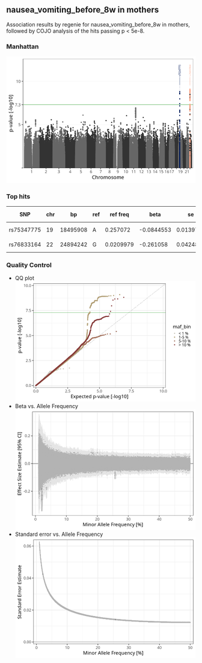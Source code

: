 ## nausea_vomiting_before_8w in mothers
Association results by regenie for nausea_vomiting_before_8w in mothers, followed by COJO analysis of the hits passing p < 5e-8.
### Manhattan
![](figures/pop_mothers_pheno_nausea_vomiting_before_8w_mh.png)
### Top hits
| SNP | chr | bp | ref | ref freq | beta | se | p | n | Ensembl | Phenoscanner | freq geno | b joint | b joint se | p joint | ld r |
| --- | --- | -- | --- | -------- | ---- | -- | - | - | ------- | ------------ | --------- | ------- | ---------- | ------- | ---- |
| rs75347775 | 19 | 18495908 | A | 0.257072 | -0.0844553 | 0.0139749 | 1.50941e-09 | 55932.1 | [GDF15](ensembl/rs75347775.md) | [[...]](phenoscanner/rs75347775.md) | 0.256208 | -0.0844553 | 0.0139793 | 1.52747e-09 | 0 |
| rs76833164 | 22 | 24894242 | G | 0.0209979 | -0.261058 | 0.0424817 | 7.98693e-10 | 56191.3 | [UPB1](ensembl/rs76833164.md) | No Results | 0.0208347 | -0.261058 | 0.0424956 | 8.08866e-10 | 0 |
### Quality Control
- QQ plot
![](figures/pop_mothers_pheno_nausea_vomiting_before_8w_qq.png)
- Beta vs. Allele Frequency
![](figures/pop_mothers_pheno_nausea_vomiting_before_8w_beta_af.png)
- Standard error vs. Allele Frequency
![](figures/pop_mothers_pheno_nausea_vomiting_before_8w_se_af.png)
